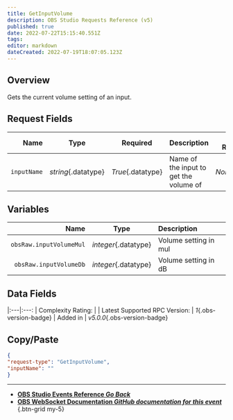 ```yaml
---
title: GetInputVolume
description: OBS Studio Requests Reference (v5)
published: true
date: 2022-07-22T15:15:40.551Z
tags: 
editor: markdown
dateCreated: 2022-07-19T18:07:05.123Z
---
```


## Overview
Gets the current volume setting of an input.

## Request Fields
Name | Type | Required| Description | Value Restrictions | Default Behavior |
----:|:----:|:-------:|:------------|:------------------:|:----------------:|
`inputName` | *string*{.datatype} | *True*{.datatype} | Name of the input to get the volume of	 | *None*{.datatype} | *N/A*{.datatype}
## Variables
Name | Type | Description | 
----:|:----:|:------------|
`obsRaw.inputVolumeMul` | *integer*{.datatype} | Volume setting in mul
`obsRaw.inputVolumeDb` | *integer*{.datatype} | Volume setting in dB

## Data Fields
|:---|:---:
| Complexity Rating: | <span class="stars stars--3"></span>
| Latest Supported RPC Version: | *1*{.obs-version-badge}
| Added in | *v5.0.0*{.obs-version-badge}

## Copy/Paste
```json
{
"request-type": "GetInputVolume",
"inputName": ""
}
```
---

- [<i class="mdi mdi-chevron-left"></i>**OBS Studio Events Reference *Go Back***](/en/Broadcasters/OBS/Raw/v5Events)
- [<i class="mdi mdi-github"></i> **OBS WebSocket Documentation *GitHub documentation for this event***](https://github.com/obsproject/obs-websocket/blob/master/docs/generated/protocol.md#scenecreated)
{.btn-grid my-5}